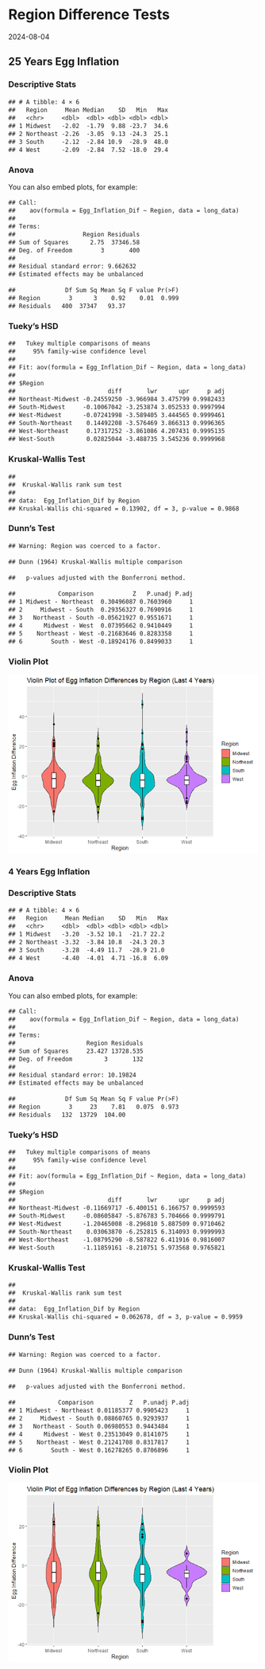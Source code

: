 Region Difference Tests
================
2024-08-04

## 25 Years Egg Inflation

### Descriptive Stats

    ## # A tibble: 4 × 6
    ##   Region     Mean Median    SD   Min   Max
    ##   <chr>     <dbl>  <dbl> <dbl> <dbl> <dbl>
    ## 1 Midwest   -2.02  -1.79  9.88 -23.7  34.6
    ## 2 Northeast -2.26  -3.05  9.13 -24.3  25.1
    ## 3 South     -2.12  -2.84 10.9  -28.9  48.0
    ## 4 West      -2.09  -2.84  7.52 -18.0  29.4

### Anova

You can also embed plots, for example:

    ## Call:
    ##    aov(formula = Egg_Inflation_Dif ~ Region, data = long_data)
    ## 
    ## Terms:
    ##                   Region Residuals
    ## Sum of Squares      2.75  37346.58
    ## Deg. of Freedom        3       400
    ## 
    ## Residual standard error: 9.662632
    ## Estimated effects may be unbalanced

    ##              Df Sum Sq Mean Sq F value Pr(>F)
    ## Region        3      3    0.92    0.01  0.999
    ## Residuals   400  37347   93.37

### Tueky’s HSD

    ##   Tukey multiple comparisons of means
    ##     95% family-wise confidence level
    ## 
    ## Fit: aov(formula = Egg_Inflation_Dif ~ Region, data = long_data)
    ## 
    ## $Region
    ##                          diff       lwr      upr     p adj
    ## Northeast-Midwest -0.24559250 -3.966984 3.475799 0.9982433
    ## South-Midwest     -0.10067042 -3.253874 3.052533 0.9997994
    ## West-Midwest      -0.07241998 -3.589405 3.444565 0.9999461
    ## South-Northeast    0.14492208 -3.576469 3.866313 0.9996365
    ## West-Northeast     0.17317252 -3.861086 4.207431 0.9995135
    ## West-South         0.02825044 -3.488735 3.545236 0.9999968

### Kruskal-Wallis Test

    ## 
    ##  Kruskal-Wallis rank sum test
    ## 
    ## data:  Egg_Inflation_Dif by Region
    ## Kruskal-Wallis chi-squared = 0.13902, df = 3, p-value = 0.9868

### Dunn’s Test

    ## Warning: Region was coerced to a factor.

    ## Dunn (1964) Kruskal-Wallis multiple comparison

    ##   p-values adjusted with the Bonferroni method.

    ##            Comparison           Z   P.unadj P.adj
    ## 1 Midwest - Northeast  0.30496087 0.7603960     1
    ## 2     Midwest - South  0.29356327 0.7690916     1
    ## 3   Northeast - South -0.05621927 0.9551671     1
    ## 4      Midwest - West  0.07395662 0.9410449     1
    ## 5    Northeast - West -0.21683646 0.8283358     1
    ## 6        South - West -0.18924176 0.8499033     1

### Violin Plot

![](Regional-Differences-Comparison-Sheet_files/figure-gfm/Violin-Plot-1.png)<!-- -->

### 4 Years Egg Inflation

### Descriptive Stats

    ## # A tibble: 4 × 6
    ##   Region     Mean Median    SD   Min   Max
    ##   <chr>     <dbl>  <dbl> <dbl> <dbl> <dbl>
    ## 1 Midwest   -3.20  -3.52 10.1  -21.7 22.2 
    ## 2 Northeast -3.32  -3.84 10.8  -24.3 20.3 
    ## 3 South     -3.28  -4.49 11.7  -28.9 21.0 
    ## 4 West      -4.40  -4.01  4.71 -16.8  6.09

### Anova

You can also embed plots, for example:

    ## Call:
    ##    aov(formula = Egg_Inflation_Dif ~ Region, data = long_data)
    ## 
    ## Terms:
    ##                    Region Residuals
    ## Sum of Squares     23.427 13728.535
    ## Deg. of Freedom         3       132
    ## 
    ## Residual standard error: 10.19824
    ## Estimated effects may be unbalanced

    ##              Df Sum Sq Mean Sq F value Pr(>F)
    ## Region        3     23    7.81   0.075  0.973
    ## Residuals   132  13729  104.00

### Tueky’s HSD

    ##   Tukey multiple comparisons of means
    ##     95% family-wise confidence level
    ## 
    ## Fit: aov(formula = Egg_Inflation_Dif ~ Region, data = long_data)
    ## 
    ## $Region
    ##                          diff       lwr      upr     p adj
    ## Northeast-Midwest -0.11669717 -6.400151 6.166757 0.9999593
    ## South-Midwest     -0.08605847 -5.876783 5.704666 0.9999791
    ## West-Midwest      -1.20465008 -8.296810 5.887509 0.9710462
    ## South-Northeast    0.03063870 -6.252815 6.314093 0.9999993
    ## West-Northeast    -1.08795290 -8.587822 6.411916 0.9816007
    ## West-South        -1.11859161 -8.210751 5.973568 0.9765821

### Kruskal-Wallis Test

    ## 
    ##  Kruskal-Wallis rank sum test
    ## 
    ## data:  Egg_Inflation_Dif by Region
    ## Kruskal-Wallis chi-squared = 0.062678, df = 3, p-value = 0.9959

### Dunn’s Test

    ## Warning: Region was coerced to a factor.

    ## Dunn (1964) Kruskal-Wallis multiple comparison

    ##   p-values adjusted with the Bonferroni method.

    ##            Comparison          Z   P.unadj P.adj
    ## 1 Midwest - Northeast 0.01185377 0.9905423     1
    ## 2     Midwest - South 0.08860765 0.9293937     1
    ## 3   Northeast - South 0.06980553 0.9443484     1
    ## 4      Midwest - West 0.23513049 0.8141075     1
    ## 5    Northeast - West 0.21241708 0.8317817     1
    ## 6        South - West 0.16278265 0.8706896     1

### Violin Plot

![](Regional-Differences-Comparison-Sheet_files/figure-gfm/Violin%20Plot%204-1.png)<!-- -->
